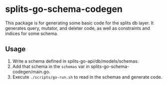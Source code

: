 # splits-go-schema-codegen

This package is for generating some basic code for the splits db layer. It generates query, mutator, and deleter code, as well as constraints and indices for some schema.

## Usage
1. Write a schema defined in splits-go-api/db/models/schemas.
2. Add that schema in the `schemas` var in splits-go-schema-codegen/main.go.
3. Execute `./scripts/go-run.sh` to read in the schemas and generate code.
